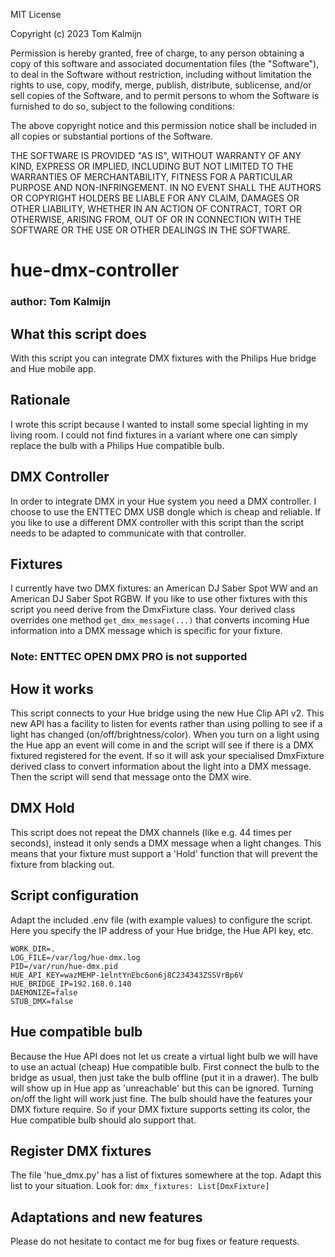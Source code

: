 MIT License

Copyright (c) 2023 Tom Kalmijn

Permission is hereby granted, free of charge, to any person obtaining a copy
of this software and associated documentation files (the "Software"), to deal
in the Software without restriction, including without limitation the rights
to use, copy, modify, merge, publish, distribute, sublicense, and/or sell
copies of the Software, and to permit persons to whom the Software is
furnished to do so, subject to the following conditions:

The above copyright notice and this permission notice shall be included in all
copies or substantial portions of the Software.

THE SOFTWARE IS PROVIDED "AS IS", WITHOUT WARRANTY OF ANY KIND, EXPRESS OR
IMPLIED, INCLUDING BUT NOT LIMITED TO THE WARRANTIES OF MERCHANTABILITY,
FITNESS FOR A PARTICULAR PURPOSE AND NON-INFRINGEMENT. IN NO EVENT SHALL THE
AUTHORS OR COPYRIGHT HOLDERS BE LIABLE FOR ANY CLAIM, DAMAGES OR OTHER
LIABILITY, WHETHER IN AN ACTION OF CONTRACT, TORT OR OTHERWISE, ARISING FROM,
OUT OF OR IN CONNECTION WITH THE SOFTWARE OR THE USE OR OTHER DEALINGS IN THE
SOFTWARE.

# hue-dmx-controller
### author: Tom Kalmijn

## What this script does
With this script you can integrate DMX fixtures with the Philips Hue bridge and Hue mobile app.

## Rationale
I wrote this script because I wanted to install some special lighting in my living room. I could not find fixtures
in a variant where one can simply replace the bulb with a Philips Hue compatible bulb. 

## DMX Controller
In order to integrate DMX in your Hue system you need a DMX controller. I choose to use the ENTTEC DMX USB dongle
which is cheap and reliable. If you like to use a different DMX controller with this script than the script 
needs to be adapted to communicate with that controller.

## Fixtures
I currently have two DMX fixtures: an American DJ Saber Spot WW and an American DJ Saber Spot RGBW. If you 
like to use other fixtures with this script you need derive from the DmxFixture class. Your derived
class overrides one method ```get_dmx_message(...)``` that converts incoming Hue information into a DMX message
which is specific for your fixture.

### Note: ENTTEC OPEN DMX PRO is not supported

## How it works
This script connects to your Hue bridge using the new Hue Clip API v2. This new API has a facility to 
listen for events rather than using polling to see if a light has changed (on/off/brightness/color). When
you turn on a light using the Hue app an event will come in and the script will see if there is a DMX
fixtured registered for the event. If so it will ask your specialised DmxFixture derived class to convert
information about the light into a DMX message. Then the script will send that message onto the DMX wire.

## DMX Hold
This script does not repeat the DMX channels (like e.g. 44 times per seconds), instead it only sends a 
DMX message when a light changes. This means that your fixture must support a 'Hold' function that will
prevent the fixture from blacking out. 

## Script configuration
Adapt the included .env file (with example values) to configure the script. Here you specify the IP
address of your Hue bridge, the Hue API key, etc.
```
WORK_DIR=.
LOG_FILE=/var/log/hue-dmx.log
PID=/var/run/hue-dmx.pid
HUE_API_KEY=wazMEHP-1elntYnEbc6on6j8C234343ZSSVrBp6V
HUE_BRIDGE_IP=192.168.0.140
DAEMONIZE=false
STUB_DMX=false
```

## Hue compatible bulb
Because the Hue API does not let us create a virtual light bulb we will have to use an actual (cheap) Hue
compatible bulb. First connect the bulb to the bridge as usual, then just take the bulb offline (put it
in a drawer). The bulb will show up in Hue app as 'unreachable' but this can be ignored. Turning on/off 
the light will work just fine. The bulb should have the features your DMX fixture require. So if your DMX
fixture supports setting its color, the Hue compatible bulb should alo support that.

## Register DMX fixtures
The file 'hue_dmx.py' has a list of fixtures somewhere at the top. Adapt this list to your situation.
Look for: ```dmx_fixtures: List[DmxFixture]```

## Adaptations and new features
Please do not hesitate to contact me for bug fixes or feature requests.




